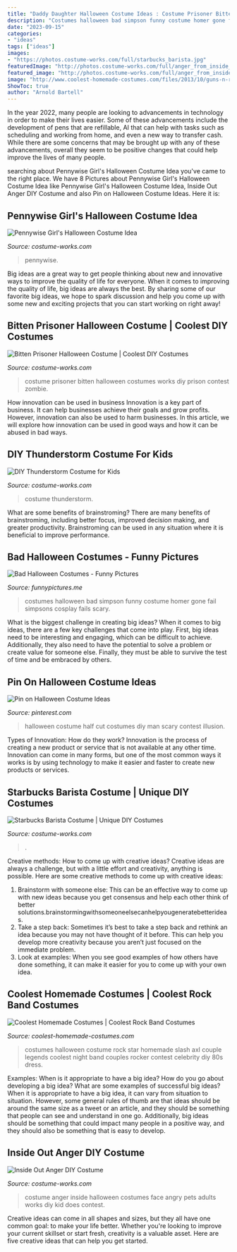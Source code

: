 ```yaml
---
title: "Daddy Daughter Halloween Costume Ideas : Costume Prisoner Bitten Halloween Costumes Works Diy Prison Contest Zombie"
description: "Costumes halloween bad simpson funny costume homer gone fail simpsons cosplay fails scary"
date: "2023-09-15"
categories:
- "ideas"
tags: ["ideas"]
images:
- "https://photos.costume-works.com/full/starbucks_barista.jpg"
featuredImage: "http://photos.costume-works.com/full/anger_from_inside_out1.jpg"
featured_image: "http://photos.costume-works.com/full/anger_from_inside_out1.jpg"
image: "http://www.coolest-homemade-costumes.com/files/2013/10/guns-n-roses-axl-and-slash-72793-e1382060912496.jpg"
ShowToc: true
author: "Arnold Bartell"
---
```



In the year 2022, many people are looking to advancements in technology in order to make their lives easier. Some of these advancements include the development of pens that are refillable, AI that can help with tasks such as scheduling and working from home, and even a new way to transfer cash. While there are some concerns that may be brought up with any of these advancements, overall they seem to be positive changes that could help improve the lives of many people.

	

		
searching about Pennywise Girl&#039;s Halloween Costume Idea you've came to the right place. We have 8 Pictures about Pennywise Girl&#039;s Halloween Costume Idea like Pennywise Girl&#039;s Halloween Costume Idea, Inside Out Anger DIY Costume and also Pin on Halloween Costume Ideas. Here it is:
		
    
## Pennywise Girl&#039;s Halloween Costume Idea

<img loading=lazy src="https://photos.costume-works.com/full/pennywise67.jpg" onerror="this.onerror=null;this.src='https://tse2.mm.bing.net/th?id=OIP.G87zZoaUqI9Rg5NU_-gwYgHaLH&amp;pid=15.1';" alt="Pennywise Girl&#039;s Halloween Costume Idea">

_Source: costume-works.com_

>pennywise. 

	

Big ideas are a great way to get people thinking about new and innovative ways to improve the quality of life for everyone. When it comes to improving the quality of life, big ideas are always the best. By sharing some of our favorite big ideas, we hope to spark discussion and help you come up with some new and exciting projects that you can start working on right away!

    
## Bitten Prisoner Halloween Costume | Coolest DIY Costumes

<img loading=lazy src="https://photos.costume-works.com/full/bitten_prisoner4.jpg" onerror="this.onerror=null;this.src='https://tse3.mm.bing.net/th?id=OIP.iwcGLMYhYqS-j3eyt5PG4gHaQd&amp;pid=15.1';" alt="Bitten Prisoner Halloween Costume | Coolest DIY Costumes">

_Source: costume-works.com_

>costume prisoner bitten halloween costumes works diy prison contest zombie. 

	

How innovation can be used in business
Innovation is a key part of business. It can help businesses achieve their goals and grow profits. However, innovation can also be used to harm businesses. In this article, we will explore how innovation can be used in good ways and how it can be abused in bad ways.

    
## DIY Thunderstorm Costume For Kids

<img loading=lazy src="https://photos.costume-works.com/full/thunderstorm15.jpg" onerror="this.onerror=null;this.src='https://tse3.mm.bing.net/th?id=OIP.IZQIZjlyRZAOqF-wfVn23wHaKd&amp;pid=15.1';" alt="DIY Thunderstorm Costume for Kids">

_Source: costume-works.com_

>costume thunderstorm. 

	

What are some benefits of brainstroming?
There are many benefits of brainstroming, including better focus, improved decision making, and greater productivity. Brainstroming can be used in any situation where it is beneficial to improve performance.

    
## Bad Halloween Costumes - Funny Pictures

<img loading=lazy src="http://funnypictures.me/wp-content/uploads/2015/10/funny-pictures-bad-halloween-costumes-SHomer-Simpson.jpg" onerror="this.onerror=null;this.src='https://tse1.mm.bing.net/th?id=OIP.DHdcpD8Ho_8uLbD3BugFmgHaJ3&amp;pid=15.1';" alt="Bad Halloween Costumes - Funny Pictures">

_Source: funnypictures.me_

>costumes halloween bad simpson funny costume homer gone fail simpsons cosplay fails scary. 

	

What is the biggest challenge in creating big ideas?
When it comes to big ideas, there are a few key challenges that come into play. First, big ideas need to be interesting and engaging, which can be difficult to achieve. Additionally, they also need to have the potential to solve a problem or create value for someone else. Finally, they must be able to survive the test of time and be embraced by others.

    
## Pin On Halloween Costume Ideas

<img loading=lazy src="https://i.pinimg.com/736x/63/74/6a/63746a3e680b4cb1dc58dab8857c5d1c--halloween-costume-contest-halloween-.jpg" onerror="this.onerror=null;this.src='https://tse1.mm.bing.net/th?id=OIP.I0x6AdSESaWWlYcuELVlOwHaMt&amp;pid=15.1';" alt="Pin on Halloween Costume Ideas">

_Source: pinterest.com_

>halloween costume half cut costumes diy man scary contest illusion. 

	

Types of Innovation: How do they work?
Innovation is the process of creating a new product or service that is not available at any other time. Innovation can come in many forms, but one of the most common ways it works is by using technology to make it easier and faster to create new products or services.

    
## Starbucks Barista Costume | Unique DIY Costumes

<img loading=lazy src="https://photos.costume-works.com/full/starbucks_barista.jpg" onerror="this.onerror=null;this.src='https://tse3.mm.bing.net/th?id=OIP.HYjoPW3S0Bb96ztKZCUNpgHaOd&amp;pid=15.1';" alt="Starbucks Barista Costume | Unique DIY Costumes">

_Source: costume-works.com_

>. 

	

Creative methods: How to come up with creative ideas?
Creative ideas are always a challenge, but with a little effort and creativity, anything is possible. Here are some creative methods to come up with creative ideas:
1. Brainstorm with someone else: This can be an effective way to come up with new ideas because you get consensus and help each other think of better solutions.brainstormingwithsomeoneelsecanhelpyougeneratebetterideas.
2. Take a step back: Sometimes it’s best to take a step back and rethink an idea because you may not have thought of it before. This can help you develop more creativity because you aren’t just focused on the immediate problem.
3. Look at examples: When you see good examples of how others have done something, it can make it easier for you to come up with your own idea.

    
## Coolest Homemade Costumes | Coolest Rock Band Costumes

<img loading=lazy src="http://www.coolest-homemade-costumes.com/files/2013/10/guns-n-roses-axl-and-slash-72793-e1382060912496.jpg" onerror="this.onerror=null;this.src='https://tse4.mm.bing.net/th?id=OIP.CG414Qk7lXiFirTxNKDnPwHaJ6&amp;pid=15.1';" alt="Coolest Homemade Costumes | Coolest Rock Band Costumes">

_Source: coolest-homemade-costumes.com_

>costumes halloween costume rock star homemade slash axl couple legends coolest night band couples rocker contest celebrity diy 80s dress. 

	

Examples: When is it appropriate to have a big idea? How do you go about developing a big idea? What are some examples of successful big ideas?
When it is appropriate to have a big idea, it can vary from situation to situation. However, some general rules of thumb are that ideas should be around the same size as a tweet or an article, and they should be something that people can see and understand in one go. Additionally, big ideas should be something that could impact many people in a positive way, and they should also be something that is easy to develop.

    
## Inside Out Anger DIY Costume

<img loading=lazy src="http://photos.costume-works.com/full/anger_from_inside_out1.jpg" onerror="this.onerror=null;this.src='https://tse4.mm.bing.net/th?id=OIP.iwpJ0-nGDbhrU9CE5sUISQHaKi&amp;pid=15.1';" alt="Inside Out Anger DIY Costume">

_Source: costume-works.com_

>costume anger inside halloween costumes face angry pets adults works diy kid does contest. 

	

Creative ideas can come in all shapes and sizes, but they all have one common goal: to make your life better. Whether you're looking to improve your current skillset or start fresh, creativity is a valuable asset. Here are five creative ideas that can help you get started.

